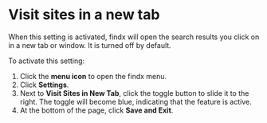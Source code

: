 # Visit sites in a new tab

When this setting is activated, findx will open the search results you click on in a new tab or window. It is turned off by default. 


To activate this setting: 


1. Click the **menu icon** to open the findx menu.
2. Click **Settings**.
3. Next to **Visit Sites in New Tab**, click the toggle button to slide it to the right. The toggle will become blue, indicating that the feature is active.
4. At the bottom of the page, click **Save and Exit**.
